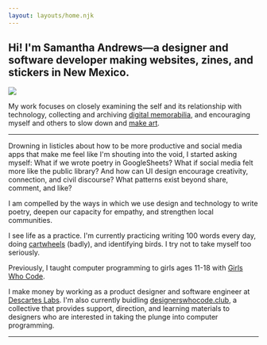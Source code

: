 ```yaml
---
layout: layouts/home.njk
---
```


<section class="home__hero">
  <div class="intro">
    <h1>Hi! I'm Samantha Andrews—a <span class="gradient__text">designer</span> and <span class="gradient__text">software</span> <span class="gradient__text">developer</span> making websites, zines, and stickers in New Mexico.</h1>
    <img src="https://samantha-andrews.s3.us-east-2.amazonaws.com/home/headshot.png" class="me"/>
  </div>
  <p>My work focuses on closely examining the self and its relationship with technology, collecting and archiving <a href="https://www.are.na/samantha-andrews/screenshots-rom_k7kfyby">digital memorabilia</a>, and encouraging myself and others to slow down and <a href={{ "/resources" }}>make art</a>.</p>
</section>

---

Drowning in listicles about how to be more productive and social media apps that make me feel like I'm shouting into the void, I started asking myself: What if we wrote poetry in GoogleSheets? What if social media felt more like the public library? And how can UI design encourage creativity, connection, and civil discourse? What patterns exist beyond share, comment, and like?

I am compelled by the ways in which we use design and technology to write poetry, deepen our capacity for empathy, and strengthen local communities.

I see life as a practice. I'm currently practicing writing 100 words every day, doing [cartwheels](https://www.instagram.com/reel/CKH1fgZFED2/) (badly), and identifying birds. I try not to take myself too seriously.

Previously, I taught computer programming to girls ages 11-18 with [Girls Who Code](https://girlswhocode.com/).

I make money by working as a product designer and software engineer at [Descartes Labs](https://www.descarteslabs.com/). I'm also currently buidling [designerswhocode.club](https://designerswhocode.club/), a collective that provides support, direction, and learning materials to designers who are interested in taking the plunge into computer programming.

---
